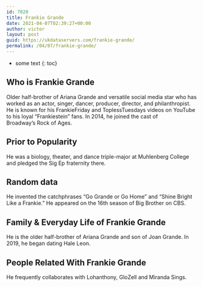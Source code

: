```yaml
---
id: 7020
title: Frankie Grande
date: 2021-04-07T02:39:27+00:00
author: victor
layout: post
guid: https://ukdataservers.com/frankie-grande/
permalink: /04/07/frankie-grande/
---
```


* some text
{: toc}


## Who is Frankie Grande



Older half-brother of Ariana Grande and versatile social media star who has worked as an actor, singer, dancer, producer, director, and philanthropist. He is known for his FrankieFriday and ToplessTuesdays videos on YouTube to his loyal &#8220;Frankiestein&#8221; fans. In 2014, he joined the cast of Broadway&#8217;s Rock of Ages.

                
                
                
## Prior to Popularity



He was a biology, theater, and dance triple-major at Muhlenberg College and pledged the Sig Ep fraternity there.

                
                
                
## Random data



He invented the catchphrases &#8220;Go Grande or Go Home&#8221; and &#8220;Shine Bright Like a Frankie.&#8221; He appeared on the 16th season of Big Brother on CBS.

                
                
                
## Family & Everyday Life of Frankie Grande



He is the older half-brother of Ariana Grande and son of Joan Grande. In 2019, he began dating Hale Leon. 

                
                
                
## People Related With Frankie Grande



He frequently collaborates with Lohanthony, GloZell and Miranda Sings.

                
              
            
          
          
          